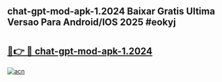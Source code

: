 ## chat-gpt-mod-apk-1.2024 Baixar Gratis Ultima Versao Para Android/IOS 2025 #eokyj

# <h2><a href="https://ainizakaria.my?title=chat-gpt-mod-apk-1.2024&ref=20M">🔗👉 🔴 chat-gpt-mod-apk-1.2024</a></h2>

[![acn](https://github.com/user-attachments/assets/0f9c940e-d8b0-45ae-aac7-cd30a18b3e1c)](https://ainizakaria.my?title=chat-gpt-mod-apk-1.2024&ref=20M)

